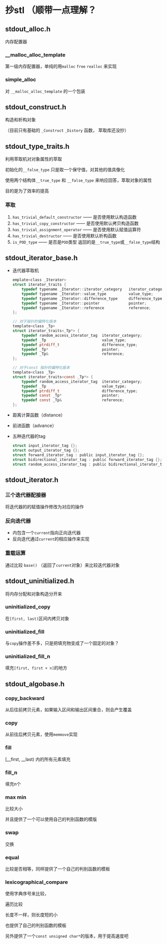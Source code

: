 # 抄stl （顺带一点理解？



## stdout_alloc.h

内存配置器

### \_\_malloc\_alloc\_template

第一级内存配置器，单纯的用`malloc` `free` `realloc` 来实现

### simple_alloc

对 `__malloc_alloc_template` 的一个包装



## stdout_construct.h

构造和析构对象

（目前只有基础的 `_Construct` `_Distory` 函数， 萃取库还没抄）



## stdout_type_traits.h

利用萃取机对对象属性的萃取

初始化的`__false_type` 只是取一个保守值，对其他的值具像化

使用两个结构体`__true_type` 和 `__false_type` 来响应回答，萃取对象的属性

目的是为了效率的提高

### 萃取

1.  `has_trivial_default_constructor` —— 是否使用默认构造函数
2.  `has_trivial_copy_constructor` —— 是否使用默认拷贝构造函数
3.  `has_trivial_assignment_operator` —— 是否使用默认赋值运算符
4.  `has_trivial_destructor` —— 是否使用默认析构函数
5.  `is_POD_type` —— 是否是`POD`类型 返回的是`__true_type`或`__false_type`结构



## stdout_iterator_base.h

-   迭代器萃取机

    ```c
    emplate<class _Iterator>
    struct iterator_traits {
        typedef typename _Iterator::iterator_category   iterator_category;
        typedef typename _Iterator::value_type          value_type;
        typedef typename _Iterator::difference_type     difference_type;
        typedef typename _Iterator::pointer             pointer;
        typedef typename _Iterator::reference           reference;
    };
    
    // 对于指针的偏特化版本
    template<class _Tp>
    struct iterator_traits<_Tp*> {
        typedef random_access_iterator_tag  iterator_category;
        typedef _Tp                         value_type;
        typedef ptrdiff_t                   difference_type;
        typedef _Tp*                        pointer;
        typedef _Tp&                        reference;
    };
    
    // 对于const 指针的偏特化版本
    template<class _Tp>
    struct iterator_traits<const _Tp*> {
        typedef random_access_iterator_tag  iterator_category;
        typedef _Tp                         value_type;
        typedef ptrdiff_t                   difference_type;
        typedef const _Tp*                  pointer;
        typedef const _Tp&                  reference;        
    };
    ```

-   距离计算函数（distance）

-   前进函数（advance）

-   五种迭代器的tag

    ```c
    struct input_iterator_tag {};
    struct output_iterator_tag {};
    struct forward_iterator_tag : public input_iterator_tag {};
    struct bidirectional_iterator_tag : public forward_iterator_tag {};
    struct random_access_iterator_tag : public bidirectional_iterator_tag {};
    ```

## stdout_iterator.h

### 三个迭代器配接器

将迭代器的的赋值操作修改为对应的操作



### 反向迭代器

-   内包含一个`current`指向正向迭代器
-   反向迭代通过`current`的相应操作来实现



### 重载运算

通过比较 `base()` （返回了`current`对象）来比较迭代器对象



## stdout_uninitialized.h

将内存分配和对象构造分开来

### uninitialized_copy

在`[first, last)`区间内拷贝对象



### uninitialized_fill

与`copy`操作差不多，只是把填充物变成了一个固定的对象？



### uninitialized_fill_n

填充`[first, first + n]`的地方



## stdout_algobase.h



### copy_backward

 从后往前拷贝元素，如果输入区间和输出区间重合，则会产生覆盖



### copy

从前往后拷贝元素，使用`memmove`实现



### fill

[__first, __last) 内的所有元素填充



### fill_n

填充n个



### max min

比较大小

并且提供了一个可以使用自己的判别函数的模版



### swap

交换



### equal

比较是否相等，同样提供了一个自己的判别函数的模板



### lexicographical_compare

使用字典序号来比较，

遍历比较

长度不一样，则长度短的小

也提供了自己的判别函数的模板



另外提供了一个`const unsigned char*`的版本，用于提高速度吧
